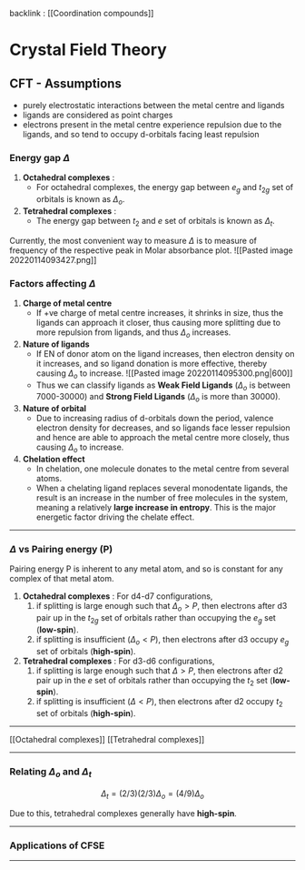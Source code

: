 backlink : [[Coordination compounds]]

# Crystal Field Theory
## CFT - Assumptions
- purely electrostatic interactions between the metal centre and ligands
- ligands are considered as point charges
- electrons present in the metal centre experience repulsion due to the ligands, and so tend to occupy d-orbitals facing least repulsion

### Energy gap $\Delta$
1. **Octahedral complexes** :
    - For octahedral complexes, the energy gap between $e_g$ and $t_{2g}$ set of orbitals is known as $\Delta_o$.
2. **Tetrahedral complexes** :
    - The energy gap between $t_{2}$ and $e$ set of orbitals is known as $\Delta_t$.

Currently, the most convenient way to measure $\Delta$ is to measure of frequency of the respective peak in Molar absorbance plot. ![[Pasted image 20220114093427.png]]

### Factors affecting $\Delta$
1. **Charge of metal centre**
    - If +ve charge of metal centre increases, it shrinks in size, thus the ligands can approach it closer, thus causing more splitting due to more repulsion from ligands, and thus $\Delta_o$ increases.
2. **Nature of ligands**
    - If EN of donor atom on the ligand increases, then electron density on it increases, and so ligand donation is more effective, thereby causing $\Delta_o$ to increase. ![[Pasted image 20220114095300.png|600]] 
    - Thus we can classify ligands as **Weak Field Ligands** ($\Delta_o$ is between 7000-30000) and **Strong Field Ligands** ($\Delta_o$ is more than 30000).
3. **Nature of orbital**
    - Due to increasing radius of d-orbitals down the period, valence electron density for decreases, and so ligands face lesser repulsion and hence are able to approach the metal centre more closely, thus causing $\Delta_o$ to increase.
4. **Chelation effect**
    - In chelation, one molecule donates to the metal centre from several atoms.
    - When a chelating ligand replaces several monodentate ligands, the result is an increase in the number of free molecules in the system, meaning a relatively **large increase in entropy**. This is the major energetic factor driving the chelate effect.

---
### $\Delta$ vs Pairing energy (P)
Pairing energy P is inherent to any metal atom, and so is constant for any complex of that metal atom.
1. **Octahedral complexes** :
    For d4-d7 configurations, 
    1. if splitting is large enough such that $\Delta_o>P$, then electrons after d3 pair up in the $t_{2g}$ set of orbitals rather than occupying the $e_g$ set (**low-spin**).
    2. if splitting is insufficient ($\Delta_o<P$), then electrons after d3 occupy $e_g$ set of orbitals (**high-spin**).
2. **Tetrahedral complexes** :
    For d3-d6 configurations, 
    1. if splitting is large enough such that $\Delta>P$, then electrons after d2 pair up in the $e$ set of orbitals rather than occupying the $t_2$ set (**low-spin**).
    2. if splitting is insufficient ($\Delta<P$), then electrons after d2 occupy $t_2$ set of orbitals (**high-spin**).

---
[[Octahedral complexes]]
[[Tetrahedral complexes]]

---
### Relating $\Delta_o$ and $\Delta_t$
$$
\Delta_t = (2/3)(2/3)\Delta_o = (4/9)\Delta_o
$$

Due to this, tetrahedral complexes generally have **high-spin**.

---
### Applications of CFSE

---